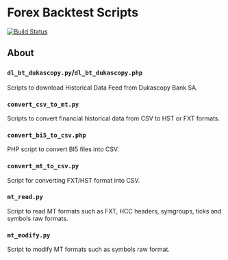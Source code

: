 # Forex Backtest Scripts

[![Build Status](https://api.travis-ci.org/FX31337/FX-BT-Scripts.svg?branch=master)](https://travis-ci.org/FX31337/FX-BT-Scripts)

## About

### `dl_bt_dukascopy.py`/`dl_bt_dukascopy.php`

Scripts to download Historical Data Feed from Dukascopy Bank SA.

### `convert_csv_to_mt.py`

Scripts to convert financial historical data from CSV to HST or FXT formats.

### `convert_bi5_to_csv.php`

PHP script to convert BI5 files into CSV.

### `convert_mt_to_csv.py`

Script for converting FXT/HST format into CSV.

### `mt_read.py`

Script to read MT formats such as FXT, HCC headers, symgroups, ticks and symbols raw formats.

### `mt_modify.py`

Script to modify MT formats such as symbols raw format.
